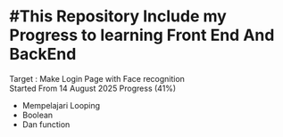 #This Repository Include my Progress to learning Front End And BackEnd
==
Target : Make Login Page with Face recognition
<br>Started From 14 August 2025
Progress (41%)
- Mempelajari Looping
- Boolean
- Dan function
